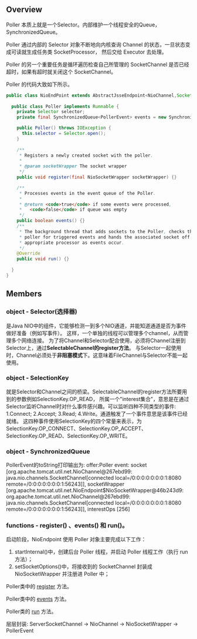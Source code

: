 ## Overview
Poller 本质上就是一个Selector。内部维护一个线程安全的Queue，SynchronizedQueue<PollerEvent>。

Poller 通过内部的 Selector 对象不断地向内核查询 Channel 的状态，一旦状态变成可读就生成任务类 SocketProcessor，
然后交给 Executor 去处理。

Poller 的另一个重要任务是循环遍历检查自己所管理的 SocketChannel 是否已经超时，如果有超时就关闭这个 SocketChannel。

Poller 的代码大致如下所示。
```java
public class NioEndPoint extends AbstractJsseEndpoint<NioChannel,SocketChannel> {
  
  public class Poller implements Runnable {
    private Selector selector;
    private final SynchronizedQueue<PollerEvent> events = new SynchronizedQueue<>();

    public Poller() throws IOException {
      this.selector = Selector.open();
    }
    
    /**
     * Registers a newly created socket with the poller.
     *
     * @param socketWrapper The socket wrapper
     */
    public void register(final NioSocketWrapper socketWrapper) {}

    /**
     * Processes events in the event queue of the Poller.
     *
     * @return <code>true</code> if some events were processed,
     *   <code>false</code> if queue was empty
     */
    public boolean events() {}
    /**
     * The background thread that adds sockets to the Poller, checks the
     * poller for triggered events and hands the associated socket off to an
     * appropriate processor as events occur.
     */
    @Override
    public void run() {}
    
  }
}
```

## Members
### object - Selector(选择器)
是Java NIO中的组件，它能够检测一到多个NIO通道，并能知道通道是否为事件做好准备（例如写事件）。
这样，一个单独的线程可以管理多个channel，从而管理多个网络连接。
为了将Channel和Selector配合使用，必须将Channel注册到Selector上，通过**SelectableChannel的register方法**。
与Selector一起使用时，Channel必须处于**非阻塞模式**下。这意味着FileChannel与Selector不能一起使用。

### object - SelectionKey
就是Selector和Channel之间的桥梁。SelectableChannel的register方法所要用到的参数例如SelectionKey.OP_READ，
所属一个"interest集合"，意思是在通过Selector监听Channel时对什么事件感兴趣。可以监听四种不同类型的事件:
1.Connect; 2.Accept; 3.Read; 4.Write。通道触发了一个事件意思是该事件已经就绪。
这四种事件使用SelectionKey的四个常量来表示，为SelectionKey.OP_CONNECT、SelectionKey.OP_ACCEPT、
SelectionKey.OP_READ、SelectionKey.OP_WRITE。

### object - SynchronizedQueue<PollerEvent>
PollerEvent的toString打印输出为:
offer:Poller event: socket [org.apache.tomcat.util.net.NioChannel@267ebd99:
java.nio.channels.SocketChannel[connected local=/0:0:0:0:0:0:0:1:8080 remote=/0:0:0:0:0:0:0:1:56243]],
socketWrapper [org.apache.tomcat.util.net.NioEndpoint$NioSocketWrapper@46b243d9:
org.apache.tomcat.util.net.NioChannel@267ebd99:
java.nio.channels.SocketChannel[connected local=/0:0:0:0:0:0:0:1:8080 remote=/0:0:0:0:0:0:0:1:56243]],
interestOps [256]

### functions - register() 、events() 和 run()。
启动阶段，NioEndpoint 使用 Poller 对象主要完成以下工作：
1. startInternal()中，创建后台 Poller 线程，并启动 Poller 线程工作（执行 run 方法）；
2. setSocketOptions()中，将接收到的 SocketChannel 封装成 NioSocketWrapper 并注册进 Poller 中；

Poller类中的 [register](./func_register.md) 方法。

Poller类中的 [events](./func_events.md) 方法。

Poller类的 [run](./func_run.md) 方法。


层层封装: ServerSocketChannel -> NioChannel -> NioSocketWrapper -> PollerEvent
